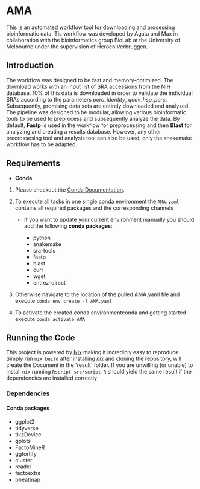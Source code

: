 # AMA

This is an automated workflow tool for downloading and processing bioinformatic data. Tis workflow was developed by Agata and Max in collaboration with the bioinformatics group BioLab at the University of Melbourne under the supervision of Heroen Verbruggen.


## Introduction

The workflow was designed to be fast and memory-optimized. The download works with an input list of SRA accessions from the NIH database. 10% of this data is downloaded in order to validate the individual SRAs according to the parameters _perc_identity_, _qcov_hsp_perc_. Subsequently, promising data sets are entirely downloaded and analyzed. The pipeline was designed to be modular, allowing various bioinformatic tools to be used to preprocess and subsequently analyze the data. By default, **Fastp** is used in the workflow for preprocessing and then **Blast** for analyzing and creating a results database. However, any other precrossesing tool and analysis tool can also be used, only the snakemake workflow has to be adapted. 


## Requirements

- **Conda**

 1. Please checkout the [Conda Documentation](https://github.com/conda/conda-docs).

  2. To execute all tasks in one single conda environment the `AMA.yaml` contains all required packages and the corresponding channels
   
     - If you want to update your current environment manually you should add the following **conda packages**:
       
       - python
       - snakemake
       - sra-tools
       - fastp
       - blast
       - curl
       - wget
       - entrez-direct

  3. Otherwise navigate to the location of the pulled AMA.yaml file and execute `conda env create -f AMA.yaml`


  4. To activate the created conda environmentconda and getting started execute `conda activate AMA`




## Running the Code

This project is powered by [Nix](https://nixos.org) making it incredibly easy to reproduce. Simply run `nix build` after installing *nix* and cloning the repository, will create the Document in the 'result' folder. If you are unwilling (or unable) to install `nix` running `Rscript src/script.R` should yield the same result if the dependencies are installed correctly

### Dependencies

#### Conda packages

* ggplot2
* tidyverse
* tikzDevice
* gplots
* FactoMineR
* ggfortify
* cluster
* readxl
* factoextra
* pheatmap
